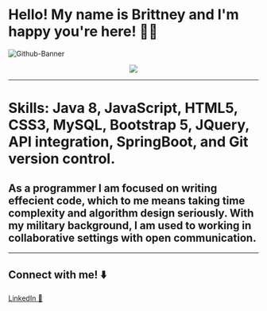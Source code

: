# Hello! My name is Brittney and I'm happy you're here! 👋🏾
![Github-Banner](https://user-images.githubusercontent.com/110069445/229973286-eb5926e8-8b13-416d-89d2-9b127812e65d.png)

<div id="header" align="center">
<img src="https://media.giphy.com/media/487L0pNZKONFN01oHO/giphy.gif"/>
</div>  
<!-- [![Anurag's GitHub stats](https://github-readme-stats.vercel.app/api?username=BrittneyBrinson&show_icons=true&theme=dracula)](https://github.com/anuraghazra/github-readme-stats)
![](https://komarev.com/ghpvc/?username=BrittneyBrinson) -->
<hr>
<h1> Skills: Java 8, JavaScript, HTML5, CSS3, MySQL, Bootstrap 5, JQuery, API integration, SpringBoot, and Git version control.   </h1>
<h2>As a programmer I am focused on writing effecient code, which to me means taking time complexity and algorithm design seriously. With my military background, I am used to working in collaborative settings with open communication. </h2>
<hr>

## Connect with me! ⬇️
<a href="https://www.linkedin.com/in/brittney-brinson-b623bb245/">LinkedIn 💼</a>


